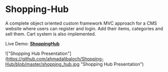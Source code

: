 Shopping-Hub
============

A complete object oriented custom framework MVC approach for a CMS website where users can register and login. Add their items, categories and sell them. Cart system is also implemented. 

Live Demo: **[ShoppingHub](http://shoppinghub.freeweb.pk/)**

!["Shopping Hub Presentation"] (https://github.com/ahmadalibaloch/Shopping-Hub/blob/master/shopping_hub.jpg "Shopping Hub Presentation")




